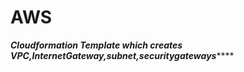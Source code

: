 # AWS

*****Cloudformation Template which creates VPC,InternetGateway,subnet,securitygateways*********
